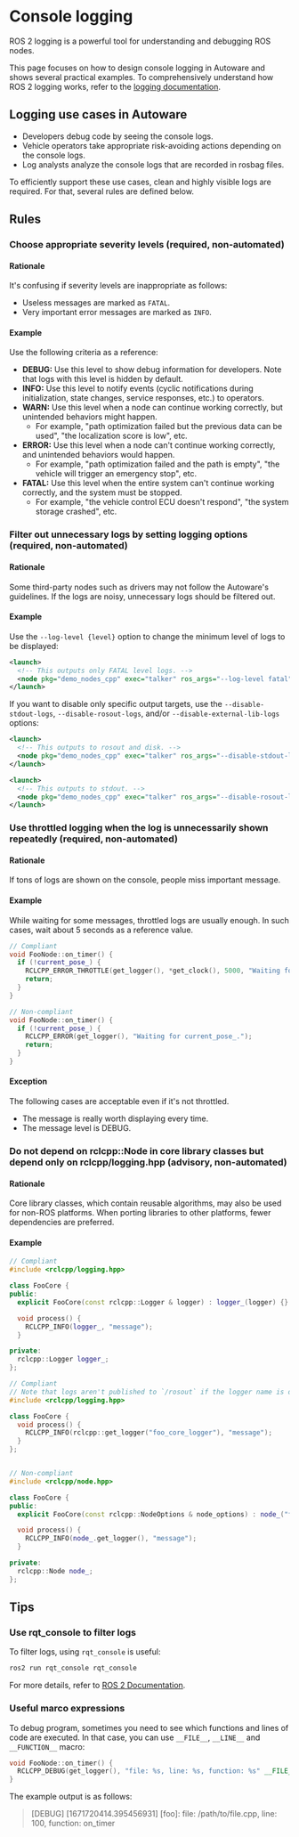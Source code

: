 # Console logging

ROS 2 logging is a powerful tool for understanding and debugging ROS nodes.

This page focuses on how to design console logging in Autoware and shows several practical examples.
To comprehensively understand how ROS 2 logging works, refer to the [logging documentation](https://docs.ros.org/en/humble/Concepts/About-Logging.html).

## Logging use cases in Autoware

- Developers debug code by seeing the console logs.
- Vehicle operators take appropriate risk-avoiding actions depending on the console logs.
- Log analysts analyze the console logs that are recorded in rosbag files.

To efficiently support these use cases, clean and highly visible logs are required.
For that, several rules are defined below.

## Rules

### Choose appropriate severity levels (required, non-automated)

#### Rationale

It's confusing if severity levels are inappropriate as follows:

- Useless messages are marked as `FATAL`.
- Very important error messages are marked as `INFO`.

#### Example

Use the following criteria as a reference:

- **DEBUG:** Use this level to show debug information for developers. Note that logs with this level is hidden by default.
- **INFO:** Use this level to notify events (cyclic notifications during initialization, state changes, service responses, etc.) to operators.
- **WARN:** Use this level when a node can continue working correctly, but unintended behaviors might happen.
  - For example, "path optimization failed but the previous data can be used", "the localization score is low", etc.
- **ERROR:** Use this level when a node can't continue working correctly, and unintended behaviors would happen.
  - For example, "path optimization failed and the path is empty", "the vehicle will trigger an emergency stop", etc.
- **FATAL:** Use this level when the entire system can't continue working correctly, and the system must be stopped.
  - For example, "the vehicle control ECU doesn't respond", "the system storage crashed", etc.

### Filter out unnecessary logs by setting logging options (required, non-automated)

#### Rationale

Some third-party nodes such as drivers may not follow the Autoware's guidelines.
If the logs are noisy, unnecessary logs should be filtered out.

#### Example

Use the `--log-level {level}` option to change the minimum level of logs to be displayed:

```xml
<launch>
  <!-- This outputs only FATAL level logs. -->
  <node pkg="demo_nodes_cpp" exec="talker" ros_args="--log-level fatal" />
</launch>
```

If you want to disable only specific output targets, use the `--disable-stdout-logs`, `--disable-rosout-logs`, and/or `--disable-external-lib-logs` options:

```xml
<launch>
  <!-- This outputs to rosout and disk. -->
  <node pkg="demo_nodes_cpp" exec="talker" ros_args="--disable-stdout-logs" />
</launch>
```

```xml
<launch>
  <!-- This outputs to stdout. -->
  <node pkg="demo_nodes_cpp" exec="talker" ros_args="--disable-rosout-logs --disable-external-lib-logs" />
</launch>
```

### Use throttled logging when the log is unnecessarily shown repeatedly (required, non-automated)

#### Rationale

If tons of logs are shown on the console, people miss important message.

#### Example

While waiting for some messages, throttled logs are usually enough.
In such cases, wait about 5 seconds as a reference value.

```cpp
// Compliant
void FooNode::on_timer() {
  if (!current_pose_) {
    RCLCPP_ERROR_THROTTLE(get_logger(), *get_clock(), 5000, "Waiting for current_pose_.");
    return;
  }
}

// Non-compliant
void FooNode::on_timer() {
  if (!current_pose_) {
    RCLCPP_ERROR(get_logger(), "Waiting for current_pose_.");
    return;
  }
}
```

#### Exception

The following cases are acceptable even if it's not throttled.

- The message is really worth displaying every time.
- The message level is DEBUG.

### Do not depend on rclcpp::Node in core library classes but depend only on rclcpp/logging.hpp (advisory, non-automated)

#### Rationale

Core library classes, which contain reusable algorithms, may also be used for non-ROS platforms.
When porting libraries to other platforms, fewer dependencies are preferred.

#### Example

```cpp
// Compliant
#include <rclcpp/logging.hpp>

class FooCore {
public:
  explicit FooCore(const rclcpp::Logger & logger) : logger_(logger) {}

  void process() {
    RCLCPP_INFO(logger_, "message");
  }

private:
  rclcpp::Logger logger_;
};

// Compliant
// Note that logs aren't published to `/rosout` if the logger name is different from the node name.
#include <rclcpp/logging.hpp>

class FooCore {
  void process() {
    RCLCPP_INFO(rclcpp::get_logger("foo_core_logger"), "message");
  }
};


// Non-compliant
#include <rclcpp/node.hpp>

class FooCore {
public:
  explicit FooCore(const rclcpp::NodeOptions & node_options) : node_("foo_core_node", node_options) {}

  void process() {
    RCLCPP_INFO(node_.get_logger(), "message");
  }

private:
  rclcpp::Node node_;
};
```

## Tips

### Use rqt_console to filter logs

To filter logs, using `rqt_console` is useful:

```bash
ros2 run rqt_console rqt_console
```

For more details, refer to [ROS 2 Documentation](https://docs.ros.org/en/rolling/Tutorials/Beginner-CLI-Tools/Using-Rqt-Console/Using-Rqt-Console.html).

### Useful marco expressions

To debug program, sometimes you need to see which functions and lines of code are executed.
In that case, you can use `__FILE__`, `__LINE__` and `__FUNCTION__` macro:

```cpp
void FooNode::on_timer() {
  RCLCPP_DEBUG(get_logger(), "file: %s, line: %s, function: %s" __FILE__, __LINE__, __FUNCTION__);
}
```

The example output is as follows:

> [DEBUG] [1671720414.395456931] [foo]: file: /path/to/file.cpp, line: 100, function: on_timer
